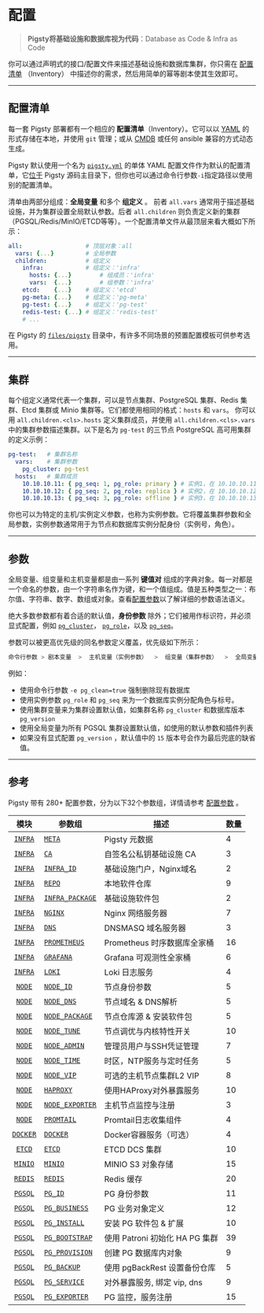 # 配置

> **Pigsty将基础设施和数据库视为代码**：Database as Code & Infra as Code 

你可以通过声明式的接口/配置文件来描述基础设施和数据库集群，你只需在 [配置清单](#配置清单) （Inventory） 中描述你的需求，然后用简单的幂等剧本使其生效即可。


----------------

## 配置清单

每一套 Pigsty 部署都有一个相应的 **配置清单**（Inventory）。它可以以 [YAML](https://docs.ansible.com/ansible/2.9/user_guide/playbooks_variables.html) 的形式存储在本地，并使用 `git` 管理；或从 [CMDB](https://docs.ansible.com/ansible/2.9/user_guide/intro_dynamic_inventory.html) 或任何 ansible 兼容的方式动态生成。

Pigsty 默认使用一个名为 [`pigsty.yml`](https://github.com/Vonng/pigsty/blob/master/pigsty.yml) 的单体 YAML 配置文件作为默认的配置清单，它[位于](https://github.com/Vonng/pigsty/blob/master/ansible.cfg#L3) Pigsty 源码主目录下，但你也可以通过命令行参数`-i`指定路径以使用别的配置清单。

清单由两部分组成：**全局变量** 和多个 **组定义** 。 前者 `all.vars` 通常用于描述基础设施，并为集群设置全局默认参数。后者 `all.children` 则负责定义新的集群（PGSQL/Redis/MinIO/ETCD等等）。一个配置清单文件从最顶层来看大概如下所示：

```yaml
all:                  # 顶层对象：all
  vars: {...}         # 全局参数
  children:           # 组定义
    infra:            # 组定义：'infra'
      hosts: {...}        # 组成员：'infra'
      vars:  {...}        # 组参数：'infra'
    etcd:    {...}    # 组定义：'etcd'
    pg-meta: {...}    # 组定义：'pg-meta'
    pg-test: {...}    # 组定义：'pg-test'
    redis-test: {...} # 组定义：'redis-test'
    # ...
```

在 Pigsty 的 [`files/pigsty`](https://github.com/Vonng/pigsty/blob/master/files/pigsty/README.md) 目录中，有许多不同场景的预置配置模板可供参考选用。



----------------

## 集群

每个组定义通常代表一个集群，可以是节点集群、PostgreSQL 集群、Redis 集群、Etcd 集群或 Minio 集群等。它们都使用相同的格式：`hosts` 和 `vars`。
你可以用 `all.children.<cls>.hosts` 定义集群成员，并使用 `all.children.<cls>.vars` 中的集群参数描述集群。以下是名为 `pg-test` 的三节点 PostgreSQL 高可用集群的定义示例：

```yaml
pg-test:   # 集群名称
  vars:    # 集群参数
    pg_cluster: pg-test
  hosts:   # 集群成员
    10.10.10.11: { pg_seq: 1, pg_role: primary } # 实例1，在 10.10.10.11 上，主库
    10.10.10.12: { pg_seq: 2, pg_role: replica } # 实例2，在 10.10.10.12 上，从库
    10.10.10.13: { pg_seq: 3, pg_role: offline } # 实例3，在 10.10.10.13 上，从库
```

你也可以为特定的主机/实例定义参数，也称为实例参数。它将覆盖集群参数和全局参数，实例参数通常用于为节点和数据库实例分配身份（实例号，角色）。



----------------

## 参数

全局变量、组变量和主机变量都是由一系列 **键值对** 组成的字典对象。每一对都是一个命名的参数，由一个字符串名作为键，和一个值组成。值是五种类型之一：布尔值、字符串、数字、数组或对象。查看[配置参数](param)以了解详细的参数语法语义。

绝大多数参数都有着合适的默认值，**身份参数** 除外；它们被用作标识符，并必须显式配置，例如 [`pg_cluster`](PARAM#pg_cluster)， [`pg_role`](PARAM#pg_role)，以及 [`pg_seq`](PARAM#pg_seq)。

参数可以被更高优先级的同名参数定义覆盖，优先级如下所示：

```bash
命令行参数 > 剧本变量  >  主机变量（实例参数）  >  组变量（集群参数）  >  全局变量（全局参数） >  默认值
```

例如：

- 使用命令行参数 `-e pg_clean=true` 强制删除现有数据库
- 使用实例参数 `pg_role` 和 `pg_seq` 来为一个数据库实例分配角色与标号。
- 使用集群变量来为集群设置默认值，如集群名称 `pg_cluster` 和数据库版本 `pg_version`
- 使用全局变量为所有 PGSQL 集群设置默认值，如使用的默认参数和插件列表
- 如果没有显式配置 `pg_version` ，默认值中的 `15` 版本号会作为最后兜底的缺省值。



----------------

## 参考

Pigsty 带有 280+ 配置参数，分为以下32个参数组，详情请参考 [配置参数](param) 。

|            模块            | 参数组                                    | 描述                      | 数量 |
|:------------------------:|----------------------------------------|-------------------------|----|
|  [`INFRA`](PARAM#infra)  | [`META`](PARAM#meta)                   | Pigsty 元数据              | 4  |
|  [`INFRA`](PARAM#infra)  | [`CA`](PARAM#ca)                       | 自签名公私钥基础设施 CA           | 3  |
|  [`INFRA`](PARAM#infra)  | [`INFRA_ID`](PARAM#infra_id)           | 基础设施门户，Nginx域名          | 2  |
|  [`INFRA`](PARAM#infra)  | [`REPO`](PARAM#repo)                   | 本地软件仓库                  | 9  |
|  [`INFRA`](PARAM#infra)  | [`INFRA_PACKAGE`](PARAM#infra_package) | 基础设施软件包                 | 2  |
|  [`INFRA`](PARAM#infra)  | [`NGINX`](PARAM#nginx)                 | Nginx 网络服务器             | 7  |
|  [`INFRA`](PARAM#infra)  | [`DNS`](PARAM#dns)                     | DNSMASQ 域名服务器           | 3  |
|  [`INFRA`](PARAM#infra)  | [`PROMETHEUS`](PARAM#prometheus)       | Prometheus 时序数据库全家桶     | 16 |
|  [`INFRA`](PARAM#infra)  | [`GRAFANA`](PARAM#grafana)             | Grafana 可观测性全家桶         | 6  |
|  [`INFRA`](PARAM#infra)  | [`LOKI`](PARAM#loki)                   | Loki 日志服务               | 4  |
|   [`NODE`](PARAM#node)   | [`NODE_ID`](PARAM#node_id)             | 节点身份参数                  | 5  |
|   [`NODE`](PARAM#node)   | [`NODE_DNS`](PARAM#node_dns)           | 节点域名 & DNS解析            | 5  |
|   [`NODE`](PARAM#node)   | [`NODE_PACKAGE`](PARAM#node_package)   | 节点仓库源 & 安装软件包           | 5  |
|   [`NODE`](PARAM#node)   | [`NODE_TUNE`](PARAM#node_tune)         | 节点调优与内核特性开关             | 10 |
|   [`NODE`](PARAM#node)   | [`NODE_ADMIN`](PARAM#node_admin)       | 管理员用户与SSH凭证管理           | 7  |
|   [`NODE`](PARAM#node)   | [`NODE_TIME`](PARAM#node_time)         | 时区，NTP服务与定时任务           | 5  |
|   [`NODE`](PARAM#node)   | [`NODE_VIP`](PARAM#node_vip)           | 可选的主机节点集群L2 VIP         | 8  |
|   [`NODE`](PARAM#node)   | [`HAPROXY`](PARAM#haproxy)             | 使用HAProxy对外暴露服务         | 10 |
|   [`NODE`](PARAM#node)   | [`NODE_EXPORTER`](PARAM#node_exporter) | 主机节点监控与注册               | 3  |
|   [`NODE`](PARAM#node)   | [`PROMTAIL`](PARAM#promtail)           | Promtail日志收集组件          | 4  |
| [`DOCKER`](PARAM#docker) | [`DOCKER`](PARAM#docker)               | Docker容器服务（可选）          | 4  |
|   [`ETCD`](PARAM#etcd)   | [`ETCD`](PARAM#etcd)                   | ETCD DCS 集群             | 10 |
|  [`MINIO`](PARAM#minio)  | [`MINIO`](PARAM#minio)                 | MINIO S3 对象存储           | 15 |
|  [`REDIS`](PARAM#redis)  | [`REDIS`](PARAM#redis)                 | Redis 缓存                | 20 |
|  [`PGSQL`](PARAM#pgsql)  | [`PG_ID`](PARAM#pg_id)                 | PG 身份参数                 | 11 |
|  [`PGSQL`](PARAM#pgsql)  | [`PG_BUSINESS`](PARAM#pg_business)     | PG 业务对象定义               | 12 |
|  [`PGSQL`](PARAM#pgsql)  | [`PG_INSTALL`](PARAM#pg_install)       | 安装 PG 软件包 & 扩展          | 10 |
|  [`PGSQL`](PARAM#pgsql)  | [`PG_BOOTSTRAP`](PARAM#pg_bootstrap)   | 使用 Patroni 初始化 HA PG 集群 | 39 |
|  [`PGSQL`](PARAM#pgsql)  | [`PG_PROVISION`](PARAM#pg_provision)   | 创建 PG 数据库内对象            | 9  |
|  [`PGSQL`](PARAM#pgsql)  | [`PG_BACKUP`](PARAM#pg_backup)         | 使用 pgBackRest 设置备份仓库    | 5  |
|  [`PGSQL`](PARAM#pgsql)  | [`PG_SERVICE`](PARAM#pg_service)       | 对外暴露服务, 绑定 vip, dns     | 9  |
|  [`PGSQL`](PARAM#pgsql)  | [`PG_EXPORTER`](PARAM#pg_exporter)     | PG 监控，服务注册              | 15 |
